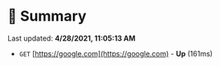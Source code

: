 # 📖 Summary
Last updated: **4/28/2021, 11:05:13 AM**

- `GET` [https://google.com](https://google.com) - **Up** (161ms)
